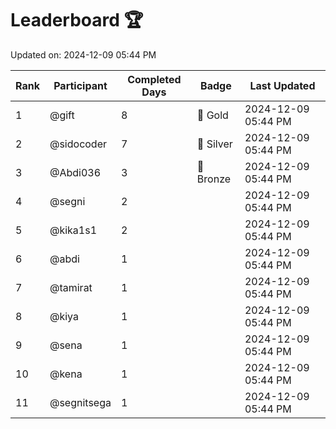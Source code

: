 # Leaderboard 🏆

Updated on: 2024-12-09 05:44 PM

| Rank | Participant       | Completed Days | Badge      | Last Updated         |
|------|-------------------|----------------|------------|----------------------|
| 1    | @gift             | 8              | 🏅 Gold     | 2024-12-09 05:44 PM |
| 2    | @sidocoder        | 7              | 🥈 Silver   | 2024-12-09 05:44 PM |
| 3    | @Abdi036          | 3              | 🥉 Bronze   | 2024-12-09 05:44 PM |
| 4    | @segni            | 2              |            | 2024-12-09 05:44 PM |
| 5    | @kika1s1          | 2              |            | 2024-12-09 05:44 PM |
| 6    | @abdi             | 1              |            | 2024-12-09 05:44 PM |
| 7    | @tamirat          | 1              |            | 2024-12-09 05:44 PM |
| 8    | @kiya             | 1              |            | 2024-12-09 05:44 PM |
| 9    | @sena             | 1              |            | 2024-12-09 05:44 PM |
| 10   | @kena             | 1              |            | 2024-12-09 05:44 PM |
| 11   | @segnitsega       | 1              |            | 2024-12-09 05:44 PM |
